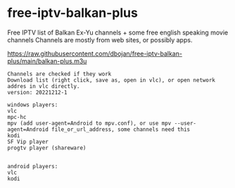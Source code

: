
# free-iptv-balkan-plus
Free IPTV list of Balkan Ex-Yu channels + some free english speaking movie channels
Channels are mostly from web sites, or possibly apps.

https://raw.githubusercontent.com/dbojan/free-iptv-balkan-plus/main/balkan-plus.m3u

```
Channels are checked if they work
Download list (right click, save as, open in vlc), or open network addres in vlc directly.
version: 20221212-1

windows players:
vlc
mpc-hc
mpv (add user-agent=Android to mpv.conf), or use mpv --user-agent=Android file_or_url_address, some channels need this
kodi
SF Vip player
progtv player (shareware)


android players:
vlc
kodi
